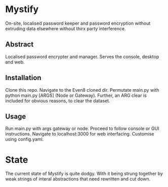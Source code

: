 # Mystify
On-site, localised password keeper and password encryption without extruding data elsewhere without thirx party interference. 

## Abstract
Localised password encrypter and manager. Serves the console, desktop and web.

## Installation
Clone this repo. Navigate to the Even8 cloned dir. Permutate main.py with python main.py [ARGS] (Node or Gateway).
Further, an ARG clear is included for obvious reasons, to clear the dataset.

## Usage
Run main.py with args gateway or node. Proceed to follow console or GUI instructions. Navigate to localhost:3000 for web interfacing. Customise using config.yaml.

# State 
The current state of Mystify is quite dodgy. With it being strung together by weak strings of interal abstractions that need rewritten and cut down.
